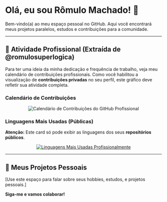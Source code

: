 # Olá, eu sou Rômulo Machado! 👋

Bem-vindo(a) ao meu espaço pessoal no GitHub. Aqui você encontrará meus projetos paralelos, estudos e contribuições para a comunidade.

---

## 💼 Atividade Profissional (Extraída de @romulosuperlogica)

Para ter uma ideia da minha dedicação e frequência de trabalho, veja meu calendário de contribuições profissionais. Como você habilitou a visualização de **contribuições privadas** no seu perfil, este gráfico deve refletir sua atividade completa.

### Calendário de Contribuições

<p align="center">
  <img 
    src="https://github-contributions-api.jogruber.de/v1/romulosuperlogica?limit=52&theme=github" 
    alt="Calendário de Contribuições do GitHub Profissional"
  />
</p>

### Linguagens Mais Usadas (Públicas)

**Atenção:** Este card só pode exibir as linguagens dos seus **repositórios públicos**.

<p align="center">
  <a href="https://github.com/romulosuperlogica">
    <img 
      src="https://github-readme-stats.vercel.app/api/top-langs/?username=romulosuperlogica&layout=compact&theme=radical&hide_border=true" 
      alt="Linguagens Mais Usadas Profissionalmente"
    />
  </a>
</p>

---

## 🚀 Meus Projetos Pessoais

[Use este espaço para falar sobre seus hobbies, estudos, e projetos pessoais.]

**Siga-me e vamos colaborar!**
